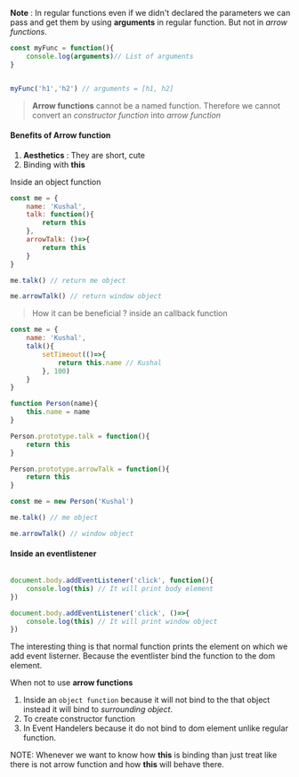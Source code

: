**Note** : In regular functions even if we didn't declared the parameters we can pass and get them by using **arguments** in regular function. But not in *arrow functions*.
``` js
const myFunc = function(){
	console.log(arguments)// List of arguments
}


myFunc('h1','h2') // arguments = [h1, h2]

```

> **Arrow functions** cannot be a named function. Therefore we cannot convert an *constructor function* into *arrow function*

#### Benefits of Arrow function
1. **Aesthetics** : They are short, cute
2. Binding with **this**

Inside an object function
```js
const me = {
	name: 'Kushal',
	talk: function(){
		return this
	},
	arrowTalk: ()=>{
		return this
	}
}

me.talk() // return me object

me.arrowTalk() // return window object

```

> How it can be beneficial ? inside an callback function


```js
const me = {
	name: 'Kushal',
	talk(){
		setTimeout(()=>{
			return this.name // Kushal
		}, 100)
	}
}
```

```js
function Person(name){
	this.name = name
}

Person.prototype.talk = function(){
	return this
}

Person.prototype.arrowTalk = function(){
	return this
}

const me = new Person('Kushal')

me.talk() // me object

me.arrowTalk() // window object

```

#### Inside an eventlistener
```js

document.body.addEventListener('click', function(){
	console.log(this) // It will print body element
})

document.body.addEventListener('click', ()=>{
	console.log(this) // It will print window object
})

```

The interesting thing is that normal function prints the element on which we add event listerner.
Because the eventlister bind the function to the dom element.


When not to use **arrow functions** 
1. Inside an `object function` because it will not bind to the that object instead it will bind to *surrounding object*.
2. To create constructor function
3. In Event Handelers because it do not bind to dom element unlike regular function.

NOTE: Whenever we want to know how **this** is binding than just treat like there is not arrow function and how **this** will behave there. 